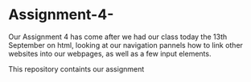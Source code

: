 # Assignment-4-

Our Assignment 4 has come after we had our class today the 13th September on html, looking at our navigation pannels how to link other websites into our webpages, as well as a few input elements.

This repository containts our assignment
